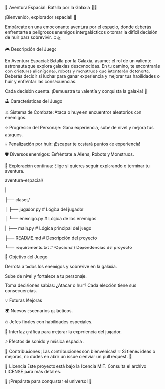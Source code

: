 🚀 Aventura Espacial: Batalla por la Galaxia 👾🌌

¡Bienvenido, explorador espacial! 🌠

Embárcate en una emocionante aventura por el espacio, donde deberás enfrentarte a peligrosos enemigos intergalácticos o tomar la difícil decisión de huir para sobrevivir. ⚔️🛸

🎮 Descripción del Juego

En Aventura Espacial: Batalla por la Galaxia, asumes el rol de un valiente astronauta que explora galaxias desconocidas. En tu camino, te encontrarás con criaturas alienígenas, robots y monstruos que intentarán detenerte. Deberás decidir si luchar para ganar experiencia y mejorar tus habilidades o huir y enfrentar las consecuencias.

Cada decisión cuenta. ¡Demuestra tu valentía y conquista la galaxia! 🌌



🕹️ Características del Juego


⚔️ Sistema de Combate: Ataca o huye en encuentros aleatorios con enemigos.

⭐ Progresión del Personaje: Gana experiencia, sube de nivel y mejora tus ataques.

💀 Penalización por huir: ¡Escapar te costará puntos de experiencia!

🛡️ Diversos enemigos: Enfréntate a Aliens, Robots y Monstruos.

🚀 Exploración continua: Elige si quieres seguir explorando o terminar tu aventura.



aventura-espacial/

|

├── clases/

│   ├── jugador.py      # Lógica del jugador

│   └── enemigo.py      # Lógica de los enemigos

|
├── main.py             # Lógica principal del juego

├── README.md           # Descripción del proyecto

└── requirements.txt    # (Opcional) Dependencias del proyecto




🎯 Objetivo del Juego


Derrota a todos los enemigos y sobrevive en la galaxia.

Sube de nivel y fortalece a tu personaje.

Toma decisiones sabias: ¿Atacar o huir? Cada elección tiene sus consecuencias.




💡 Futuras Mejoras


🌍 Nuevos escenarios galácticos.

🔥 Jefes finales con habilidades especiales.

🎨 Interfaz gráfica para mejorar la experiencia del jugador.

🎶 Efectos de sonido y música espacial.


🤝 Contribuciones
¡Las contribuciones son bienvenidas! 💡
Si tienes ideas o mejoras, no dudes en abrir un issue o enviar un pull request. 🚀

📜 Licencia
Este proyecto está bajo la licencia MIT. Consulta el archivo LICENSE para más detalles.

🌌 ¡Prepárate para conquistar el universo! 🌟

